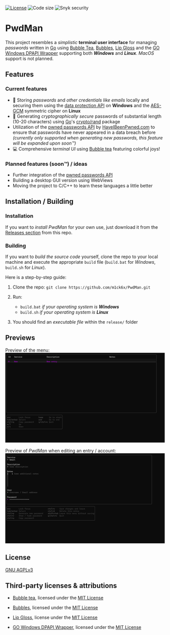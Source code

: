 [![License](https://img.shields.io/github/license/m1ck6x/PwdMan?style=for-the-badge)](https://github.com/m1ck6x/PwdMan/blob/main/LICENSE) ![Code size](https://img.shields.io/github/languages/code-size/m1ck6x/PwdMan?style=for-the-badge) ![Snyk security](https://img.shields.io/badge/Snyk_security-monitored-8C46BD?style=for-the-badge&logo=snyk&link=https%3A%2F%2Fsnyk.io%2Ftest%2Fgithub%2Fm1ck6x%2FPwdMan%2Fbadge.svg)

# PwdMan

This project resembles a _simplistic_ **terminal user interface** for managing _passwords_ written in [Go] using [Bubble Tea], [Bubbles], [Lip Gloss] and the [GO Windows DPAPI Wrapper] supporting both **_Windows_** and **_Linux_**. _MacOS_ support is not planned.

## Features

### Current features

-   🔐 Storing _passwords_ and _other credentials like emails_ locally and securing them using the [data protection API] on **Windows** and the [AES-GCM] symmetric cipher on **Linux**
-   🔑 Generating _cryptographically secure_ passwords of substantial length (10-20 characters) using [Go]'s [crypto/rand] package
-   Utilization of the [pwned passwords API] by [HaveIBeenPwned.com](https://haveibeenpwned.com) to ensure that passwords have never appeared in a data breach before _(currently only supported when generating new passwords, this feature will be expanded upon soon™)_
-   💻 Comprehensive _terminal UI_ using [Bubble tea] featuring colorful joys!

### Planned features (soon™) / ideas

-   Further integration of the [pwned passwords API]
-   Building a desktop GUI version using WebViews
-   Moving the project to C/C++ to learn these languages a little better

## Installation / Building

### Installation

If you want to _install PwdMan_ for your own use, just download it from the [Releases section] from this repo.

### Building

If you want to _build the source code_ yourself, clone the repo to your local machine and execute the appropriate `build` file (`build.bat` for _Windows_, `build.sh` for _Linux_).

Here is a step-by-step guide:

1. Clone the repo: `git clone https://github.com/m1ck6x/PwdMan.git`

2. Run:

    - `build.bat` _if your operating system is **Windows**_
    - `build.sh` _if your operating system is **Linux**_

3. You should find an _executable file_ within the `release/` folder

## Previews

Preview of the menu:
![Preview: menu of the TUI](previews/menu.png)

Preview of _PwdMan_ when editing an entry / account:
![Preview: edit screen of the TUI](previews/entry.png)

## License

[GNU AGPLv3](LICENSE)

## Third-party licenses & attributions

-   [Bubble tea], licensed under the [MIT License](https://github.com/charmbracelet/bubbletea/raw/main/LICENSE)

-   [Bubbles], licensed under the [MIT License](https://github.com/charmbracelet/bubbletea/raw/main/LICENSE)

-   [Lip Gloss], license under the [MIT License](https://github.com/charmbracelet/lipgloss/raw/master/LICENSE)

-   [GO Windows DPAPI Wrapper], licensed under the [MIT License](https://github.com/billgraziano/dpapi/raw/master/LICENSE)

[Go]: https://go.dev/
[data protection API]: https://wikipedia.org/wiki/Data_Protection_API
[AES-GCM]: https://wikipedia.org/wiki/Galois/Counter_Mode
[crypto/rand]: https://pkg.go.dev/crypto/rand
[pwned passwords API]: https://haveibeenpwned.com/API/v3#PwnedPasswords
[Releases section]: https://github.com/m1ck6x/pwdman/releases
[Bubble Tea]: https://github.com/charmbracelet/bubbletea
[Bubbles]: https://github.com/charmbracelet/bubbles
[Lip Gloss]: https://github.com/charmbracelet/lipgloss
[GO Windows DPAPI Wrapper]: https://github.com/billgraziano/dpapi
